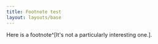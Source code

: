 ```yaml
---
title: Footnote test
layout: layouts/base
---
```

Here is a footnote^[It's not a particularly interesting one.].
